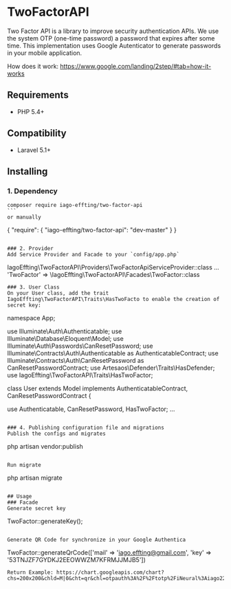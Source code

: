 # TwoFactorAPI
Two Factor API is a library to improve security authentication APIs. We use the system OTP (one-time password) a password that expires after some time. This implementation uses Google Autenticator to generate passwords in your mobile application.

How does it work: https://www.google.com/landing/2step/#tab=how-it-works

## Requirements
- PHP 5.4+

## Compatibility
- Laravel 5.1+

## Installing
### 1. Dependency
````
composer require iago-effting/two-factor-api
```
or manually
````
{
    "require": {
        "iago-effting/two-factor-api": "dev-master"
    }
}
```

### 2. Provider
Add Service Provider and Facade to your `config/app.php`
````
IagoEffting\TwoFactorAPI\Providers\TwoFactorApiServiceProvider::class
...
'TwoFactor'  => \IagoEffting\TwoFactorAPI\Facades\TwoFactor::class
```
### 3. User Class
On your User class, add the trait IagoEffting\TwoFactorAPI\Traits\HasTwoFacto to enable the creation of secret key:

````
namespace App;

use Illuminate\Auth\Authenticatable;
use Illuminate\Database\Eloquent\Model;
use Illuminate\Auth\Passwords\CanResetPassword;
use Illuminate\Contracts\Auth\Authenticatable as AuthenticatableContract;
use Illuminate\Contracts\Auth\CanResetPassword as CanResetPasswordContract;
use Artesaos\Defender\Traits\HasDefender;
use IagoEffting\TwoFactorAPI\Traits\HasTwoFactor;

class User extends Model implements AuthenticatableContract, CanResetPasswordContract
{

  use Authenticatable, CanResetPassword, HasTwoFactor;
...
```

### 4. Publishing configuration file and migrations
Publish the configs and migrates
````
php artisan vendor:publish
```

Run migrate
````
php artisan migrate
```

## Usage
### Facade
Generate secret key
```
TwoFactor::generateKey();
```

Generate QR Code for synchronize in your Google Authentica
```
TwoFactor::generateQrCode(['mail' => 'iago.effting@gmail.com', 'key' => '53TNJZF7GYDKJ2EEOWWZM7KFRMJJMJB5'])
```
Return Example: https://chart.googleapis.com/chart?chs=200x200&chld=M|0&cht=qr&chl=otpauth%3A%2F%2Ftotp%2FiNeural%3Aiago2222marina%40gmail.com%3Fsecret%3D53TNJZF7GYDKJ2EEOWWZM7KFRMJJMJB5%26issuer%3DiNeural







